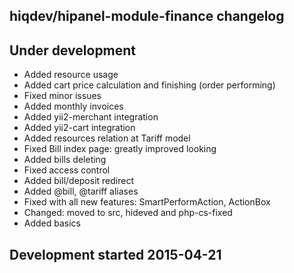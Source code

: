 hiqdev/hipanel-module-finance changelog
---------------------------------------

## Under development

- Added resource usage
- Added cart price calculation and finishing (order performing)
- Fixed minor issues
- Added monthly invoices
- Added yii2-merchant integration
- Added yii2-cart integration
- Added resources relation at Tariff model
- Fixed Bill index page: greatly improved looking
- Added bills deleting
- Fixed access control
- Added bill/deposit redirect
- Added @bill, @tariff aliases
- Fixed with all new features: SmartPerformAction, ActionBox
- Changed: moved to src, hideved and php-cs-fixed
- Added basics

## Development started 2015-04-21

